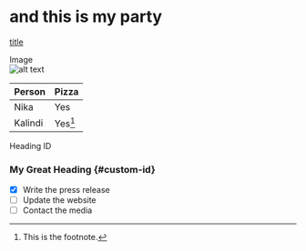 
# and this is my party


[title](https://www.nikajurman.com)

Image	
![alt text](https://placekitten.com/g/600/300)


| Person | Pizza |
| ----------- | ----------- |
| Nika | Yes |
| Kalindi | Yes[^1] |

[^1]: This is the footnote.


Heading ID	

### My Great Heading {#custom-id}


- [x] Write the press release
- [ ] Update the website
- [ ] Contact the media
